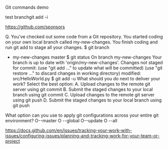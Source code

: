 Git commands demo

test branchgit add -i

https://github.com/sponsors

Q.
You've checked out some code from a Git repository. You started coding on your own local branch called my-new-changes. You finish coding and run git add to stage all your changes.
$ git branch
* my-new-changes
master
$ git status
On branch my-new-changes
Your branch is up to date with 'origin/my-new-changes'.
Changes not staged for commit:
(use "git add <file>..." to update what will be committed)
(use "git restore <file>..." to discard changes in working directory)
modified: src/HelloWorld.py
$ git add -u
What should you do next to deliver your work?
Select the best option:
A. Upload changes to the remote git server using git commit
B.
Submit the staged changes to your local branch using git commit
C. Upload changes to the remote git server using git push
D.
Submit the staged changes to your local branch using git push



What option can you use to apply git configurations across your entire git environment?
O--master
O --global
O--update
O --all

https://docs.github.com/en/issues/tracking-your-work-with-issues/configuring-issues/planning-and-tracking-work-for-your-team-or-project